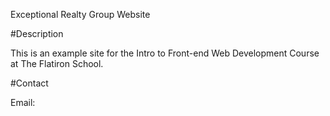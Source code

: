 Exceptional Realty Group Website

#Description

This is an example site for the Intro to Front-end Web Development Course at The Flatiron School.

#Contact

Email: